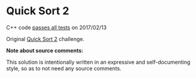 Quick Sort 2
============

C++ code [passes all tests](https://www.hackerrank.com/challenges/quicksort2) on 2017/02/13

Original [Quick Sort 2](https://www.hackerrank.com/challenges/quicksort2) challenge.


**Note about source comments:**

This solution is intentionally written in an expressive and self-documenting style, so as to not need
any source comments.

